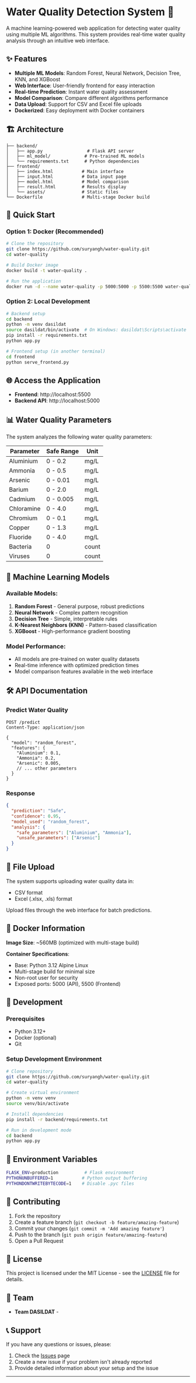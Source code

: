 # Water Quality Detection System 🌊

A machine learning-powered web application for detecting water quality using multiple ML algorithms. This system provides real-time water quality analysis through an intuitive web interface.

## ✨ Features

- **Multiple ML Models**: Random Forest, Neural Network, Decision Tree, KNN, and XGBoost
- **Web Interface**: User-friendly frontend for easy interaction
- **Real-time Prediction**: Instant water quality assessment
- **Model Comparison**: Compare different algorithms performance
- **Data Upload**: Support for CSV and Excel file uploads
- **Dockerized**: Easy deployment with Docker containers

## 🏗️ Architecture

```
├── backend/
│   ├── app.py                 # Flask API server
│   ├── ml_model/             # Pre-trained ML models
│   └── requirements.txt      # Python dependencies
├── frontend/
│   ├── index.html           # Main interface
│   ├── input.html           # Data input page
│   ├── model.html           # Model comparison
│   ├── result.html          # Results display
│   └── assets/              # Static files
└── Dockerfile               # Multi-stage Docker build
```

## 🚀 Quick Start

### Option 1: Docker (Recommended)

```bash
# Clone the repository
git clone https://github.com/suryangh/water-quality.git
cd water-quality

# Build Docker image
docker build -t water-quality .

# Run the application
docker run -d --name water-quality -p 5000:5000 -p 5500:5500 water-quality
```

### Option 2: Local Development

```bash
# Backend setup
cd backend
python -m venv dasildat
source dasildat/bin/activate  # On Windows: dasildat\Scripts\activate
pip install -r requirements.txt
python app.py

# Frontend setup (in another terminal)
cd frontend
python serve_frontend.py
```

## 🌐 Access the Application

- **Frontend**: http://localhost:5500
- **Backend API**: http://localhost:5000

## 📊 Water Quality Parameters

The system analyzes the following water quality parameters:

| Parameter  | Safe Range | Unit  |
| ---------- | ---------- | ----- |
| Aluminium  | 0 - 0.2    | mg/L  |
| Ammonia    | 0 - 0.5    | mg/L  |
| Arsenic    | 0 - 0.01   | mg/L  |
| Barium     | 0 - 2.0    | mg/L  |
| Cadmium    | 0 - 0.005  | mg/L  |
| Chloramine | 0 - 4.0    | mg/L  |
| Chromium   | 0 - 0.1    | mg/L  |
| Copper     | 0 - 1.3    | mg/L  |
| Fluoride   | 0 - 4.0    | mg/L  |
| Bacteria   | 0          | count |
| Viruses    | 0          | count |

## 🤖 Machine Learning Models

### Available Models:

1. **Random Forest** - General purpose, robust predictions
2. **Neural Network** - Complex pattern recognition
3. **Decision Tree** - Simple, interpretable rules
4. **K-Nearest Neighbors (KNN)** - Pattern-based classification
5. **XGBoost** - High-performance gradient boosting

### Model Performance:

- All models are pre-trained on water quality datasets
- Real-time inference with optimized prediction times
- Model comparison features available in the web interface

## 🛠️ API Documentation

### Predict Water Quality

```http
POST /predict
Content-Type: application/json

{
  "model": "random_forest",
  "features": {
    "Aluminium": 0.1,
    "Ammonia": 0.2,
    "Arsenic": 0.005,
    // ... other parameters
  }
}
```

### Response

```json
{
  "prediction": "Safe",
  "confidence": 0.95,
  "model_used": "random_forest",
  "analysis": {
    "safe_parameters": ["Aluminium", "Ammonia"],
    "unsafe_parameters": ["Arsenic"]
  }
}
```

## 📁 File Upload

The system supports uploading water quality data in:

- CSV format
- Excel (.xlsx, .xls) format

Upload files through the web interface for batch predictions.

## 🐳 Docker Information

**Image Size**: ~560MB (optimized with multi-stage build)

**Container Specifications**:

- Base: Python 3.12 Alpine Linux
- Multi-stage build for minimal size
- Non-root user for security
- Exposed ports: 5000 (API), 5500 (Frontend)

## 🔧 Development

### Prerequisites

- Python 3.12+
- Docker (optional)
- Git

### Setup Development Environment

```bash
# Clone repository
git clone https://github.com/suryangh/water-quality.git
cd water-quality

# Create virtual environment
python -m venv venv
source venv/bin/activate

# Install dependencies
pip install -r backend/requirements.txt

# Run in development mode
cd backend
python app.py
```

## 📝 Environment Variables

```bash
FLASK_ENV=production          # Flask environment
PYTHONUNBUFFERED=1           # Python output buffering
PYTHONDONTWRITEBYTECODE=1    # Disable .pyc files
```

## 🤝 Contributing

1. Fork the repository
2. Create a feature branch (`git checkout -b feature/amazing-feature`)
3. Commit your changes (`git commit -m 'Add amazing feature'`)
4. Push to the branch (`git push origin feature/amazing-feature`)
5. Open a Pull Request

## 📄 License

This project is licensed under the MIT License - see the [LICENSE](LICENSE) file for details.

## 👥 Team

- **Team DASILDAT** -

## 📞 Support

If you have any questions or issues, please:

1. Check the [Issues](https://github.com/suryangh/water-quality/issues) page
2. Create a new issue if your problem isn't already reported
3. Provide detailed information about your setup and the issue

---

